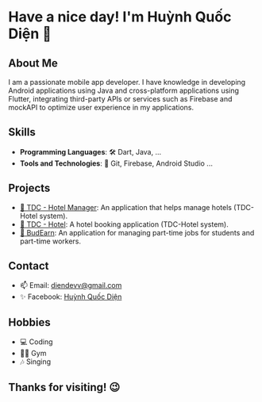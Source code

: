 # Have a nice day! I'm Huỳnh Quốc Diện 👋

## About Me
I am a passionate mobile app developer. I have knowledge in developing Android applications using Java and cross-platform applications using Flutter, integrating third-party APIs or services such as Firebase and mockAPI to optimize user experience in my applications.

## Skills

- **Programming Languages**: 🛠️ Dart, Java, ...
- **Tools and Technologies**: 🧰 Git, Firebase, Android Studio ...

## Projects

- [🏨 TDC - Hotel Manager](https://github.com/lamtung373/TDC-Hotel-Manager): An application that helps manage hotels (TDC-Hotel system).
- [🏩 TDC - Hotel](https://github.com/lamtung373/TDC-Hotel): A hotel booking application (TDC-Hotel system).
- [📅 BudEarn](https://github.com/diendev03/BudEarn): An application for managing part-time jobs for students and part-time workers.

## Contact

- 📫 Email: [diendevv@gmail.com](mailto:diendevv@gmail.com)
- ✨ Facebook: [Huỳnh Quốc Diện](https://www.facebook.com/dien.dev/)

## Hobbies

- 💻 Coding
- 🏋️‍♀️ Gym
- 🎶 Singing

## Thanks for visiting! 😉
